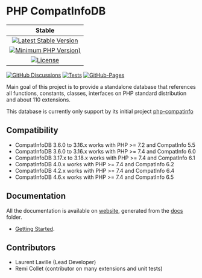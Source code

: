 <!-- markdownlint-disable MD013 -->
# PHP CompatInfoDB

| Stable |
|:------:|
| [![Latest Stable Version](https://img.shields.io/packagist/v/bartlett/php-compatinfo-db)](https://packagist.org/packages/bartlett/php-compatinfo-db) |
| [![Minimum PHP Version)](https://img.shields.io/packagist/php-v/bartlett/php-compatinfo-db)](https://www.php.net/supported-versions.php) |
| [![License](https://img.shields.io/packagist/l/bartlett/php-compatinfo-db)](https://github.com/llaville/php-compatinfo-db/blob/master/LICENSE) |

 [![GitHub Discussions](https://img.shields.io/github/discussions/llaville/php-compatinfo-db)](https://github.com/llaville/php-compatinfo-db/discussions)
 [![Tests](https://github.com/llaville/php-compatinfo-db/workflows/Tests/badge.svg)](https://github.com/llaville/php-compatinfo-db/actions)
 [![GitHub-Pages](https://github.com/llaville/php-compatinfo-db/actions/workflows/gh-pages.yml/badge.svg)](https://github.com/llaville/php-compatinfo-db/actions/workflows/gh-pages.yml)

Main goal of this project is to provide a standalone database that references
all functions, constants, classes, interfaces on PHP standard distribution and about 110 extensions.

This database is currently only support by its initial project [php-compatinfo](https://github.com/llaville/php-compatinfo)

## Compatibility

* CompatInfoDB 3.6.0 to 3.16.x works with PHP >= 7.2 and CompatInfo 5.5
* CompatInfoDB 3.6.0 to 3.16.x works with PHP >= 7.4 and CompatInfo 6.0
* CompatInfoDB 3.17.x to 3.18.x works with PHP >= 7.4 and CompatInfo 6.1
* CompatInfoDB 4.0.x works with PHP >= 7.4 and CompatInfo 6.2
* CompatInfoDB 4.2.x works with PHP >= 7.4 and CompatInfo 6.4
* CompatInfoDB 4.6.x works with PHP >= 7.4 and CompatInfo 6.5

## Documentation

All the documentation is available on [website](https://llaville.github.io/php-compatinfo-db/4.x),
generated from the [docs](https://github.com/llaville/php-compatinfo-db/tree/4.x/docs) folder.

* [Getting Started](docs/getting-started.md).

## Contributors

* Laurent Laville (Lead Developer)
* Remi Collet (contributor on many extensions and unit tests)
